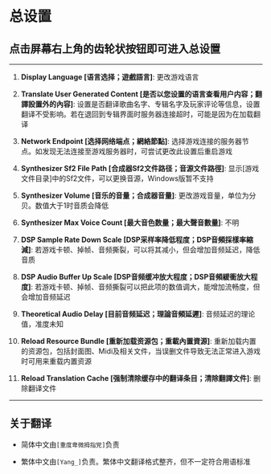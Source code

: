 # 总设置

## 点击屏幕右上角的齿轮状按钮即可进入总设置

---

1. **Display Language [语言选择；遊戲語言]**: 更改游戏语言

1. **Translate User Generated Content [是否以您设置的语言查看用户内容；翻譯設置外的內容]**: 设置是否翻译歌曲名字、专辑名字及玩家评论等信息，设置翻译不受影响。若在退回到专辑界面时服务器连接超时，可能是因为在加载翻译

1. **Network Endpoint [选择网络端点；網絡節點]**: 选择游戏连接的服务器节点。如发现无法连接至游戏服务器时，可尝试更改此设置后重启游戏

1. **Synthesizer Sf2 File Path [合成器Sf2文件路径；音源文件路徑]**: 显示[游戏文件目录]中的Sf2文件，可以更换音源，Windows版暂不支持

1. **Synthesizer Volume [音乐的音量；合成器音量]**: 更改游戏音量，单位为分贝。数值大于1时音质会降低

1. **Synthesizer Max Voice Count [最大音色数量；最大聲音數量]**: 不明

1. **DSP Sample Rate Down Scale [DSP采样率降低程度；DSP音頻採樣率縮減]**: 若游戏卡顿、掉帧、音频撕裂，可以将其减小，但会增加音频延迟，降低音质

1. **DSP Audio Buffer Up Scale [DSP音频缓冲放大程度；DSP音頻緩衝放大程度]**: 若游戏卡顿、掉帧、音频撕裂可以把此项的数值调大，能增加流畅度，但会增加音频延迟

1. **Theoretical Audio Delay [目前音频延迟；理論音頻延遲]**: 音频延迟的理论值，准度未知

1. **Reload Resource Bundle  [重新加载资源包；重載內置資源]**: 重新加载内置的资源包，包括封面图、Midi及相关文件，当误删文件导致无法正常进入游戏时可用来重载内置资源

1. **Reload Translation Cache [强制清除缓存中的翻译条目；清除翻譯文件]**: 删除翻译文件

---

## 关于翻译

- 简体中文由`[重度卑微拇指党]`负责

- 繁体中文由`[Yang_]`负责。繁体中文翻译格式整齐，但不一定符合用语标准
